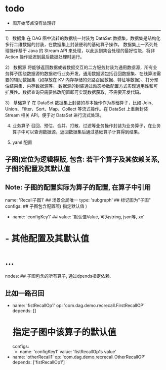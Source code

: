 # todo
* 图开始节点没有处理好

---
1） 数据集
在 DAG 图中流转的数据统一封装为 DataSet 数据集，数据集是结构化多行二维数据的封装，在数据集上封装便利的基础算子操作。
数据集上一系列处理操作基于 Java 的 Stream API 来处理，以此达到集合处理的最好性能，将非 Action 操作延迟到最后数据处理时运行。

2） 数据源
将能够返回数据或者数据交互的二方服务封装为通用数据源，所有业务算子围绕数据源的数据进行业务开发，通用数据源包括召回数据集、在线算法需要的辅助数据集（如存放在 KV 内存存储的旁路召回数据、特征等数据）、打分预估结果集、内存数据源等。
数据源的封装通过动态参数配置方式实现通用性和可扩展性。数据查询只需要修改配置即可实现数据获取，不需要开发代码。

3） 基础算子
在 DataSet 数据集上封装的基本操作作为基础算子，比如 Join、Union、Filter、Sort、Map、Collect 等流式操作。在 DataSet 上重新封装 Stream 相关 API，便于对 DataSet 进行流式处理。

4) 业务算子
召回、预估、合并、打散、过滤等业务操作封装为业务算子，在业务算子中可以查询数据源，返回数据集后通过基础算子计算得到结果。



5) yaml 配置


## 子图(定位为逻辑模版, 包含: 若干个算子及其依赖关系, 子图的配置及其默认值
## Note: 子图的配置实际为算子的配置, 在算子中引用
name: 'Recall子图1' ## 场景全局唯一
type: 'subgraph' ## 标记图为"子图"
configs: ## 子图包含配置项( 指定默认值 )
  - name: 'configKey1' ## 
    value: '默认值Value, 可为string, json等, xx'
  # - 其他配置及其默认值
  # ...
nodes: ## 子图包含的所有算子, 通过dpends指定依赖.
  ## 比如一路召回
  - name: 'fistRecallOp1'
    op: 'com.dag.demo.recrecall.FirstRecallOP'
    depends: []
    # 指定子图中该算子的默认值
    configs:
    - name: 'configKey1'
      value: 'fistRecallOp1s value'
  - name: 'otherRecall1'
    op: 'com.dag.demo.recrecall.OtherRecallOP'
    depends: ['fistRecallOp1']

    
